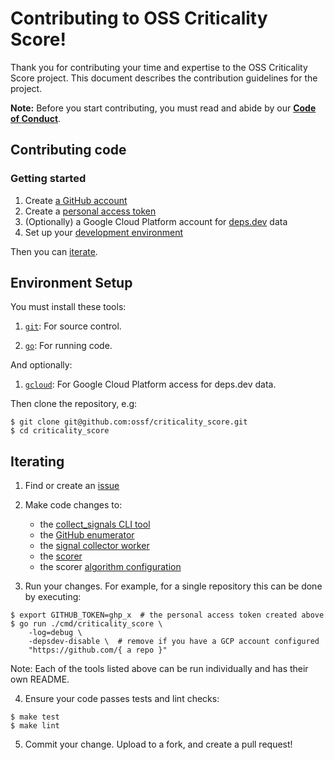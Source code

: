 # Contributing to OSS Criticality Score!

Thank you for contributing your time and expertise to the OSS Criticality Score
project. This document describes the contribution guidelines for the project.

**Note:** Before you start contributing, you must read and abide by our
**[Code of Conduct](./CODE_OF_CONDUCT.md)**.

## Contributing code

### Getting started

1.  Create [a GitHub account](https://github.com/join)
1.  Create a [personal access token](https://docs.github.com/en/free-pro-team@latest/developers/apps/about-apps#personal-access-tokens)
1.  (Optionally) a Google Cloud Platform account for [deps.dev](https://deps.dev) data
1.  Set up your [development environment](#environment-setup)

Then you can [iterate](#iterating).

## Environment Setup

You must install these tools:

1.  [`git`](https://help.github.com/articles/set-up-git/): For source control.

1.  [`go`](https://go.dev/dl/): For running code.

And optionally:

1.  [`gcloud`](https://cloud.google.com/sdk/docs/install): For Google Cloud Platform access for deps.dev data.

Then clone the repository, e.g:

```shell
$ git clone git@github.com:ossf/criticality_score.git
$ cd criticality_score
```

## Iterating

1. Find or create an [issue](https://github.com/ossf/criticality_score/issues)

1. Make code changes to:
    - the [collect_signals CLI tool](https://github.com/ossf/criticality_score/tree/main/cmd/collect_signals)
    - the [GitHub enumerator](https://github.com/ossf/criticality_score/tree/main/cmd/enumerate_github)
    - the [signal collector worker](https://github.com/ossf/criticality_score/tree/main/cmd/collect_signals)
    - the [scorer](https://github.com/ossf/criticality_score/tree/main/cmd/scorer)
    - the scorer [algorithm configuration](https://github.com/ossf/criticality_score/tree/main/config/scorer)

1. Run your changes. For example, for a single repository this can be done by
   executing:

```shell
$ export GITHUB_TOKEN=ghp_x  # the personal access token created above
$ go run ./cmd/criticality_score \
    -log=debug \
    -depsdev-disable \  # remove if you have a GCP account configured
    "https://github.com/{ a repo }"
```
Note: Each of the tools listed above can be run individually and has their own
README.

4. Ensure your code passes tests and lint checks:

```shell
$ make test
$ make lint
```

5. Commit your change. Upload to a fork, and create a pull request!
